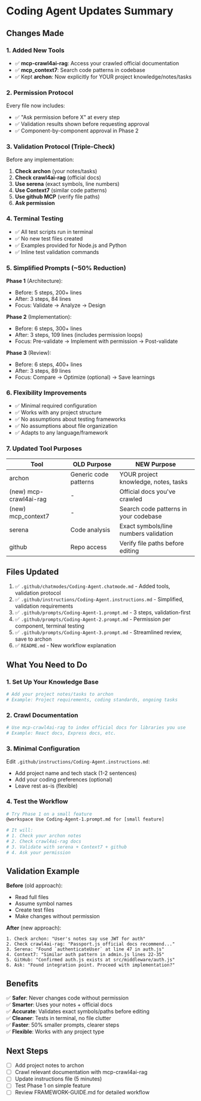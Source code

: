 # Coding Agent Updates Summary

## Changes Made

### 1. **Added New Tools**
- ✅ **mcp-crawl4ai-rag**: Access your crawled official documentation
- ✅ **mcp_context7**: Search code patterns in codebase
- ✅ Kept **archon**: Now explicitly for YOUR project knowledge/notes/tasks

### 2. **Permission Protocol**
Every file now includes:
- ✅ "Ask permission before X" at every step
- ✅ Validation results shown before requesting approval
- ✅ Component-by-component approval in Phase 2

### 3. **Validation Protocol (Triple-Check)**
Before any implementation:
1. **Check archon** (your notes/tasks)
2. **Check crawl4ai-rag** (official docs)
3. **Use serena** (exact symbols, line numbers)
4. **Use Context7** (similar code patterns)
5. **Use github MCP** (verify file paths)
6. **Ask permission**

### 4. **Terminal Testing**
- ✅ All test scripts run in terminal
- ✅ No new test files created
- ✅ Examples provided for Node.js and Python
- ✅ Inline test validation commands

### 5. **Simplified Prompts (~50% Reduction)**

**Phase 1** (Architecture):
- Before: 5 steps, 200+ lines
- After: 3 steps, 84 lines
- Focus: Validate → Analyze → Design

**Phase 2** (Implementation):
- Before: 6 steps, 300+ lines
- After: 3 steps, 109 lines (includes permission loops)
- Focus: Pre-validate → Implement with permission → Post-validate

**Phase 3** (Review):
- Before: 6 steps, 400+ lines
- After: 3 steps, 89 lines
- Focus: Compare → Optimize (optional) → Save learnings

### 6. **Flexibility Improvements**
- ✅ Minimal required configuration
- ✅ Works with any project structure
- ✅ No assumptions about testing frameworks
- ✅ No assumptions about file organization
- ✅ Adapts to any language/framework

### 7. **Updated Tool Purposes**

| Tool | OLD Purpose | NEW Purpose |
|------|-------------|-------------|
| archon | Generic code patterns | YOUR project knowledge, notes, tasks |
| (new) mcp-crawl4ai-rag | - | Official docs you've crawled |
| (new) mcp_context7 | - | Search code patterns in your codebase |
| serena | Code analysis | Exact symbols/line numbers validation |
| github | Repo access | Verify file paths before editing |

## Files Updated

1. ✅ `.github/chatmodes/Coding-Agent.chatmode.md` - Added tools, validation protocol
2. ✅ `.github/instructions/Coding-Agent.instructions.md` - Simplified, validation requirements
3. ✅ `.github/prompts/Coding-Agent-1.prompt.md` - 3 steps, validation-first
4. ✅ `.github/prompts/Coding-Agent-2.prompt.md` - Permission per component, terminal testing
5. ✅ `.github/prompts/Coding-Agent-3.prompt.md` - Streamlined review, save to archon
6. ✅ `README.md` - New workflow explanation

## What You Need to Do

### 1. Set Up Your Knowledge Base
```bash
# Add your project notes/tasks to archon
# Example: Project requirements, coding standards, ongoing tasks
```

### 2. Crawl Documentation
```bash
# Use mcp-crawl4ai-rag to index official docs for libraries you use
# Example: React docs, Express docs, etc.
```

### 3. Minimal Configuration
Edit `.github/instructions/Coding-Agent.instructions.md`:
- Add project name and tech stack (1-2 sentences)
- Add your coding preferences (optional)
- Leave rest as-is (flexible)

### 4. Test the Workflow
```bash
# Try Phase 1 on a small feature
@workspace Use Coding-Agent-1.prompt.md for [small feature]

# It will:
# 1. Check your archon notes
# 2. Check crawl4ai-rag docs
# 3. Validate with serena + Context7 + github
# 4. Ask your permission
```

## Validation Example

**Before** (old approach):
- Read full files
- Assume symbol names
- Create test files
- Make changes without permission

**After** (new approach):
```
1. Check archon: "User's notes say use JWT for auth"
2. Check crawl4ai-rag: "Passport.js official docs recommend..."
3. Serena: "Found `authenticateUser` at line 47 in auth.js"
4. Context7: "Similar auth pattern in admin.js lines 22-35"
5. GitHub: "Confirmed auth.js exists at src/middleware/auth.js"
6. Ask: "Found integration point. Proceed with implementation?"
```

## Benefits

✅ **Safer**: Never changes code without permission  
✅ **Smarter**: Uses your notes + official docs  
✅ **Accurate**: Validates exact symbols/paths before editing  
✅ **Cleaner**: Tests in terminal, no file clutter  
✅ **Faster**: 50% smaller prompts, clearer steps  
✅ **Flexible**: Works with any project type  

## Next Steps

- [ ] Add project notes to archon
- [ ] Crawl relevant documentation with mcp-crawl4ai-rag
- [ ] Update instructions file (5 minutes)
- [ ] Test Phase 1 on simple feature
- [ ] Review FRAMEWORK-GUIDE.md for detailed workflow
